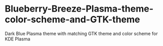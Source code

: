 # Blueberry-Breeze-Plasma-theme-color-scheme-and-GTK-theme
Dark Blue Plasma theme with matching GTK theme and color scheme for KDE Plasma
